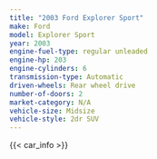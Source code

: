 ```yaml
---
title: "2003 Ford Explorer Sport"
make: Ford
model: Explorer Sport
year: 2003
engine-fuel-type: regular unleaded
engine-hp: 203
engine-cylinders: 6
transmission-type: Automatic
driven-wheels: Rear wheel drive
number-of-doors: 2
market-category: N/A
vehicle-size: Midsize
vehicle-style: 2dr SUV
---
```


{{< car_info >}}
